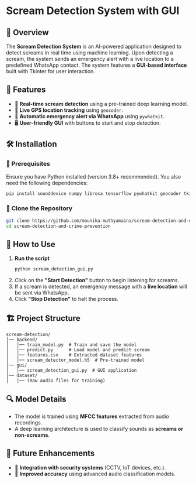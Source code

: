 # Scream Detection System with GUI

## 📌 Overview
The **Scream Detection System** is an AI-powered application designed to detect screams in real time using machine learning. Upon detecting a scream, the system sends an emergency alert with a live location to a predefined WhatsApp contact. The system features a **GUI-based interface** built with Tkinter for user interaction.

## 🚀 Features
- 🎤 **Real-time scream detection** using a pre-trained deep learning model.
- 📍 **Live GPS location tracking** using `geocoder`.
- 📩 **Automatic emergency alert via WhatsApp** using `pywhatkit`.
- 🖥️ **User-friendly GUI** with buttons to start and stop detection.

## 🛠️ Installation
### 🔹 Prerequisites
Ensure you have Python installed (version 3.8+ recommended). You also need the following dependencies:

```sh
pip install sounddevice numpy librosa tensorflow pywhatkit geocoder tkinter
```

### 🔹 Clone the Repository
```sh
git clone https://github.com/mounika-muthyamaina/scream-detection-and-crime-prevention.git
cd scream-detection-and-crime-prevention
```

## 🎯 How to Use
1. **Run the script**
   ```sh
   python scream_detection_gui.py
   ```
2. Click on the **"Start Detection"** button to begin listening for screams.
3. If a scream is detected, an emergency message with a **live location** will be sent via WhatsApp.
4. Click **"Stop Detection"** to halt the process.

## 🏗️ Project Structure
```
scream-detection/
│── backend/
│   │── train_model.py  # Train and save the model
│   │── predict.py      # Load model and predict scream
│   │── features.csv    # Extracted dataset features
│   │── scream_detector_model.h5  # Pre-trained model
│── gui/
│   │── scream_detection_gui.py  # GUI application
│── dataset/
│   │── (Raw audio files for training)
```

## 🔍 Model Details
- The model is trained using **MFCC features** extracted from audio recordings.
- A deep learning architecture is used to classify sounds as **screams or non-screams**.

## 📌 Future Enhancements
- 🔹 **Integration with security systems** (CCTV, IoT devices, etc.).
- 🔹 **Improved accuracy** using advanced audio classification models.



